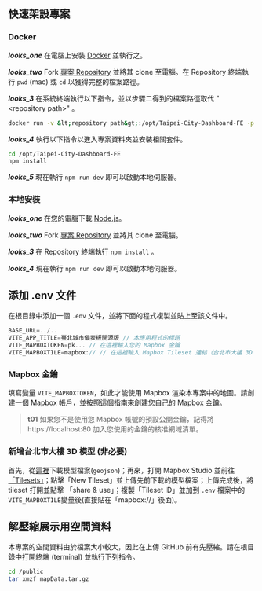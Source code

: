 ## 快速架設專案

### Docker

**_looks_one_** 在電腦上安裝 [Docker](https://www.docker.com/products/docker-desktop/) 並執行之。

**_looks_two_** Fork [專案 Repository](https://github.com/tpe-doit/Taipei-City-Dashboard-FE) 並將其 clone 至電腦。在 Repository 終端執行 `pwd` (mac) 或 `cd` 以獲得完整的檔案路徑。

**_looks_3_** 在系統終端執行以下指令，並以步驟二得到的檔案路徑取代 "&lt;repository path&gt;" 。

```bash
docker run -v &lt;repository path&gt;:/opt/Taipei-City-Dashboard-FE -p 80:80 -it node:18.18.1-alpine3.18  sh
```

**_looks_4_** 執行以下指令以進入專案資料夾並安裝相關套件。

```bash
cd /opt/Taipei-City-Dashboard-FE
npm install
```

**_looks_5_** 現在執行 `npm run dev` 即可以啟動本地伺服器。

### 本地安裝

**_looks_one_** 在您的電腦下載 [Node.js](https://nodejs.org/en)。

**_looks_two_** Fork [專案 Repository](https://github.com/tpe-doit/Taipei-City-Dashboard-FE) 並將其 clone 至電腦。

**_looks_3_** 在 Repository 終端執行 `npm install` 。

**_looks_4_** 現在執行 `npm run dev` 即可以啟動本地伺服器。

## 添加 .env 文件

在根目錄中添加一個 `.env` 文件，並將下面的程式複製並貼上至該文件中。

```js
BASE_URL=../..
VITE_APP_TITLE=臺北城市儀表板開源版 // 本應用程式的標題
VITE_MAPBOXTOKEN=pk... // 在這裡輸入您的 Mapbox 金鑰
VITE_MAPBOXTILE=mapbox:// // 在這裡輸入 Mapbox Tileset 連結（台北市大樓 3D 模型）
```

### Mapbox 金鑰

填寫變量 `VITE_MAPBOXTOKEN`，如此才能使用 Mapbox 渲染本專案中的地圖。請創建一個 Mapbox 帳戶，並按照[這個指南](https://docs.mapbox.com/help/getting-started/access-tokens/)來創建您自己的 Mapbox 金鑰。

> **t01**
> 如果您不是使用您 Mapbox 帳號的預設公開金鑰，記得將 https://localhost:80 加入您使用的金鑰的核准網域清單。

### 新增台北市大樓 3D 模型 (非必要)

首先，從[這裡](https://drive.google.com/file/d/1cMBrq1gmSNAioogFZNqA5IyAmhXoeLVs/view?usp=drive_link)下載模型檔案(`geojson`)；再來，打開 Mapbox Studio 並前往 [「Tilesets」](https://studio.mapbox.com/tilesets/)；點擊「New Tileset」並上傳先前下載的模型檔案；上傳完成後，將 tileset 打開並點擊 「share & use」；複製「Tileset ID」並加到 `.env` 檔案中的`VITE_MAPBOXTILE`變量後(直接貼在「mapbox://」後面)。

## 解壓縮展示用空間資料

本專案的空間資料由於檔案大小較大，因此在上傳 GitHub 前有先壓縮。請在根目錄中打開終端 (terminal) 並執行下列指令。

```bash
cd /public
tar xmzf mapData.tar.gz
```
